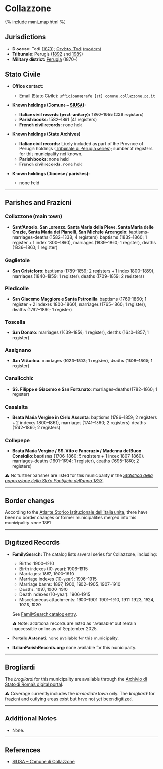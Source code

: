 # Collazzone

{% include muni_map.html %}

## Jurisdictions

* **Diocese:** Todi ([1873](https://www.google.it/books/edition/Il_libro_de_comuni_del_Regno_d_Italia_co/WF9mfeJJcDEC?gbpv=1)); [Orvieto–Todi](../dio/orvieto_todi.md) ([modern](https://www.chiesacattolica.it/annuario-cei/ricerca-parrocchie/))
* **Tribunale:** Perugia ([1892](https://www.google.it/books/edition/Bollettino_ufficiale_del_Ministero_di_gr/kRXd4t5fK-0C?hl=en&gbpv=1&pg=PA457&printsec=frontcover) and [1989](https://www.google.it/books/edition/Gazzetta_ufficiale_della_Repubblica_ital/-Z6nogg-qMQC?hl=en&gbpv=1&pg=RA8-PA38&printsec=frontcover))
* **Military district:** [Perugia](../mil/perugia.md) (1870–)

## Stato Civile

* **Office contact:**

  * Email (Stato Civile): `ufficioanagrafe [at] comune.collazzone.pg.it`

* **Known holdings (Comune – [SIUSA](https://siusa-archivi.cultura.gov.it/cgi-bin/siusa/pagina.pl?TipoPag=comparc&Chiave=314251)):**

  * **Italian civil records (post-unitary):** 1860–1955 (226 registers)
  * **Parish books:** 1582–1861 (41 registers)
  * **French civil records:** none held

* **Known holdings (State Archives):**

  * **Italian civil records:** Likely included as part of the Province of Perugia holdings ([Tribunale di Perugia series](http://dati.san.beniculturali.it/SAN/complarc_IT-AS-PG_san.cat.complArch.96907)); number of registers for this municipality not known.
  * **Parish books:** none held
  * **French civil records:** none held

* **Known holdings (Diocese / parishes):**

  * none held

---

## Parishes and Frazioni

### Collazzone (main town)

* **Sant’Angelo, San Lorenzo, Santa Maria della Pieve, Santa Maria delle Grazie, Santa Maria dei Pianelli, San Michele Arcangelo**: baptisms–marriages–deaths (1582–1838; 4 registers), baptisms (1839–1860; 1 register + 1 index 1800–1860), marriages (1839–1860; 1 register), deaths (1836–1860; 1 register)

### Gaglietole

* **San Cristoforo**: baptisms (1789–1859; 2 registers + 1 index 1800–1859), marriages (1840–1859; 1 register), deaths (1709–1859; 2 registers)

### Piedicolle

* **San Giacomo Maggiore e Santa Petronilla**: baptisms (1769–1860; 1 register + 2 indexes 1800–1860), marriages (1765–1860; 1 register), deaths (1762–1860; 1 register)

### Toscella

* **San Donato**: marriages (1639–1856; 1 register), deaths (1640–1857; 1 register)

### Assignano

* **San Vittorino**: marriages (1623–1853; 1 register), deaths (1808–1860; 1 register)

### Canalicchio

* **SS. Filippo e Giacomo e San Fortunato**: marriages–deaths (1782–1860; 1 register)

### Casalalta

* **Beata Maria Vergine in Cielo Assunta**: baptisms (1786–1859; 2 registers + 2 indexes 1800–1861), marriages (1741–1860; 2 registers), deaths (1742–1860; 2 registers)

### Collepepe

* **Beata Maria Vergine / SS. Vito e Pancrazio / Madonna del Buon Consiglio**: baptisms (1706–1860; 5 registers + 1 index 1807–1860), marriages–deaths (1601–1694; 1 register), deaths (1695–1860; 2 registers)

⚠️ No further parishes are listed for this municipality in the *[Statistica della popolazione dello Stato Pontificio dell’anno 1853](https://www.google.it/books/edition/Statistics_della_popolazione_dello_Stato/v6dCAQAAMAAJ)*.

---

## Border changes

According to the [Atlante Storico Istituzionale dell’Italia unita](http://dati.san.beniculturali.it/asi/local/), there have been no border changes or former municipalities merged into this municipality since 1861.

---

## Digitized Records

* **FamilySearch:** The catalog lists several series for Collazzone, including:

  * Births: 1900–1910
  * Birth indexes (10-year): 1906–1915
  * Marriages: 1897, 1900–1910
  * Marriage indexes (10-year): 1906–1915
  * Marriage banns: 1897, 1900, 1902–1905, 1907–1910
  * Deaths: 1897, 1900–1910
  * Death indexes (10-year): 1906–1915
  * Miscellaneous attachments: 1900–1901, 1901–1910, 1911, 1923, 1924, 1925, 1929

  See [FamilySearch catalog entry](https://www.familysearch.org/search/catalog/834314).

  ⚠️ Note: additional records are listed as “available” but remain inaccessible online as of September 2025.

* **Portale Antenati:** none available for this municipality.

* **ItalianParishRecords.org:** none available for this municipality.

---

## Brogliardi

The *brogliardi* for this municipality are available through the [Archivio di Stato di Roma’s digital portal](https://imagoarchiviodistatoroma.cultura.gov.it/Gregoriano/s_brogliardi.php?Provincia=Perugia&Denominazione=Collazzone).

⚠️ Coverage currently includes the *immediate town* only. The *brogliardi* for frazioni and outlying areas exist but have not yet been digitized.

---

## Additional Notes

* None.

---

## References

* [SIUSA – Comune di Collazzone](https://siusa-archivi.cultura.gov.it/cgi-bin/siusa/pagina.pl?TipoPag=comparc&Chiave=314251)
